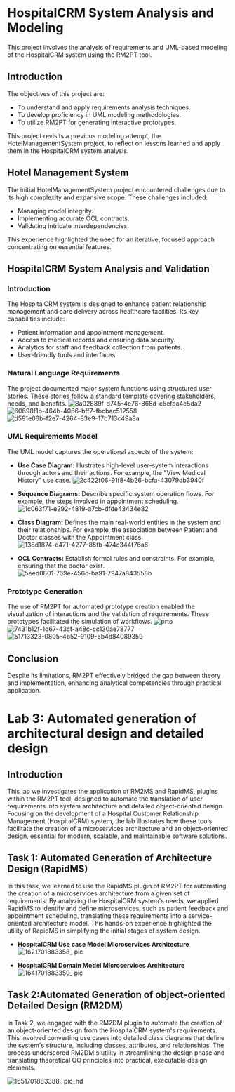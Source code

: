 # HospitalCRM System Analysis and Modeling

This project involves the analysis of requirements and UML-based modeling of the HospitalCRM system using the RM2PT tool.

## Introduction

The objectives of this project are:
- To understand and apply requirements analysis techniques.
- To develop proficiency in UML modeling methodologies.
- To utilize RM2PT for generating interactive prototypes.

This project revisits a previous modeling attempt, the HotelManagementSystem project, to reflect on lessons learned and apply them in the HospitalCRM system analysis.

## Hotel Management System

The initial HotelManagementSystem project encountered challenges due to its high complexity and expansive scope. These challenges included:
- Managing model integrity.
- Implementing accurate OCL contracts.
- Validating intricate interdependencies.

This experience highlighted the need for an iterative, focused approach concentrating on essential features.

## HospitalCRM System Analysis and Validation

### Introduction

The HospitalCRM system is designed to enhance patient relationship management and care delivery across healthcare facilities. Its key capabilities include:
- Patient information and appointment management.
- Access to medical records and ensuring data security.
- Analytics for staff and feedback collection from patients.
- User-friendly tools and interfaces.

### Natural Language Requirements

The project documented major system functions using structured user stories. These stories follow a standard template covering stakeholders, needs, and benefits.
![8a02889f-d745-4e76-868d-c5efda4c5da2](https://github.com/Ali-Almatwi/Lab01_Software_Requirements_and_Design/assets/148684334/4b56d33e-9b0b-4792-9431-7d9135078388)
![60698f1b-464b-4066-bff7-fbcbac512558](https://github.com/Ali-Almatwi/Lab01_Software_Requirements_and_Design/assets/148684334/aff590f1-2c88-4799-99ee-940d3d42fb1a)
![d591e06b-f2e7-4264-83e9-17b713c49a8a](https://github.com/Ali-Almatwi/Lab01_Software_Requirements_and_Design/assets/148684334/95442f2a-368c-40c8-8a99-08f1ec7a66ce)

### UML Requirements Model

The UML model captures the operational aspects of the system:
- **Use Case Diagram:** Illustrates high-level user-system interactions through actors and their actions. For example, the "View Medical History" use case.
  ![2c422f06-91f8-4b26-bcfa-43079db3940f](https://github.com/Ali-Almatwi/Lab01_Software_Requirements_and_Design/assets/148684334/c8d70b7d-f223-4547-aab1-f3e0f87d0123)

- **Sequence Diagrams:** Describe specific system operation flows. For example, the steps involved in appointment scheduling.
![1c063f71-e292-4819-a7cb-dfde43434e82](https://github.com/Ali-Almatwi/Lab01_Software_Requirements_and_Design/assets/148684334/91d37e37-ce9a-435b-937d-e755e11e4168)

- **Class Diagram:** Defines the main real-world entities in the system and their relationships. For example, the association between Patient and Doctor classes with the Appointment class.
  ![138d1874-e471-4277-85fb-474c344f76a6](https://github.com/Ali-Almatwi/Lab01_Software_Requirements_and_Design/assets/148684334/8a69fe96-740a-4971-9e8f-cedab3d75a64)

- **OCL Contracts:** Establish formal rules and constraints. For example, ensuring that the doctor exist.
  ![5eed0801-769e-456c-ba91-7947a843558b](https://github.com/Ali-Almatwi/Lab01_Software_Requirements_and_Design/assets/148684334/63f369e0-faf9-4bb5-a35a-f130e9c874bf)


### Prototype Generation


The use of RM2PT for automated prototype creation enabled the visualization of interactions and the validation of requirements. These prototypes facilitated the simulation of workflows.
![prto](https://github.com/Ali-Almatwi/Lab01_Software_Requirements_and_Design/assets/148684334/7e44a501-0154-4da0-a410-27427b8daa73)
![7431b12f-1d67-43cf-a48c-cc130ae78777](https://github.com/Ali-Almatwi/Lab01_Software_Requirements_and_Design/assets/148684334/d24e26d3-0544-4209-a068-7a2ecaeb70be)
![51713323-0805-4b52-9109-5b4d84089359](https://github.com/Ali-Almatwi/Lab01_Software_Requirements_and_Design/assets/148684334/8d9f849c-3dfd-443d-bccd-62622409ef59)

## Conclusion

Despite its limitations, RM2PT effectively bridged the gap between theory and implementation, enhancing analytical competencies through practical application.


#  Lab 3: Automated generation of architectural design and detailed design

## Introduction

This lab we investigates the application of RM2MS and RapidMS, plugins within the RM2PT tool, designed to automate the translation of user requirements into system architecture and detailed object-oriented design. Focusing on the development of a Hospital Customer Relationship Management (HospitalCRM) system, the lab illustrates how these tools facilitate the creation of a microservices architecture and an object-oriented design, essential for modern, scalable, and maintainable software solutions.


## Task 1: Automated Generation of Architecture Design (RapidMS)

In this task, we learned to use the RapidMS plugin of RM2PT for automating the creation of a microservices architecture from a given set of requirements. By analyzing the HospitalCRM system's needs, we applied RapidMS to identify and define microservices, such as patient feedback and appointment scheduling, translating these requirements into a service-oriented architecture model. This hands-on experience highlighted the utility of RapidMS in simplifying the initial stages of system design.

- **HospitalCRM Use case Model Microservices Architecture** 
![1621701883358_ pic](https://github.com/Ali-Almatwi/Lab01_Software_Requirements_and_Design/assets/148684334/6b12b16a-fc17-4330-82e2-150a3635ce75)

-  **HospitalCRM Domain Model Microservices Architecture** 
![1641701883359_ pic](https://github.com/Ali-Almatwi/Lab01_Software_Requirements_and_Design/assets/148684334/36e1ecd4-66d9-4520-b106-b79426d88653)

##  Task 2:Automated Generation of object-oriented Detailed Design (RM2DM)

In Task 2, we engaged with the RM2DM plugin to automate the creation of an object-oriented design from the HospitalCRM system's requirements. This involved converting use cases into detailed class diagrams that define the system's structure, including classes, attributes, and relationships. The process underscored RM2DM's utility in streamlining the design phase and translating theoretical OO principles into practical, executable design elements.

![1651701883388_ pic_hd](https://github.com/Ali-Almatwi/Lab01_Software_Requirements_and_Design/assets/148684334/360603fb-9382-4040-8cee-0583da049665)

